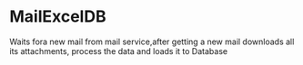 # MailExcelDB
Waits fora new mail from mail service,after getting a new mail downloads all its attachments, process the data and loads it to Database
